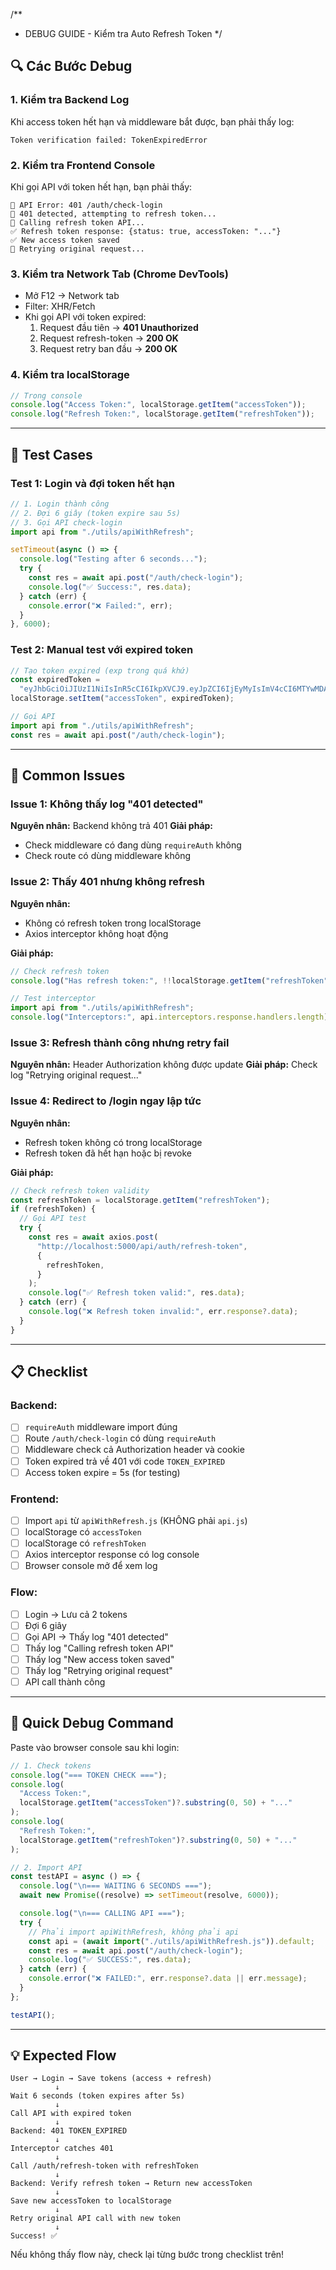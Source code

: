 /\*\*

- DEBUG GUIDE - Kiểm tra Auto Refresh Token
  \*/

## 🔍 Các Bước Debug

### 1. Kiểm tra Backend Log

Khi access token hết hạn và middleware bắt được, bạn phải thấy log:

```
Token verification failed: TokenExpiredError
```

### 2. Kiểm tra Frontend Console

Khi gọi API với token hết hạn, bạn phải thấy:

```
🔴 API Error: 401 /auth/check-login
🔄 401 detected, attempting to refresh token...
🔄 Calling refresh token API...
✅ Refresh token response: {status: true, accessToken: "..."}
✅ New access token saved
🔄 Retrying original request...
```

### 3. Kiểm tra Network Tab (Chrome DevTools)

- Mở F12 → Network tab
- Filter: XHR/Fetch
- Khi gọi API với token expired:
  1. Request đầu tiên → **401 Unauthorized**
  2. Request refresh-token → **200 OK**
  3. Request retry ban đầu → **200 OK**

### 4. Kiểm tra localStorage

```javascript
// Trong console
console.log("Access Token:", localStorage.getItem("accessToken"));
console.log("Refresh Token:", localStorage.getItem("refreshToken"));
```

---

## 🧪 Test Cases

### Test 1: Login và đợi token hết hạn

```javascript
// 1. Login thành công
// 2. Đợi 6 giây (token expire sau 5s)
// 3. Gọi API check-login
import api from "./utils/apiWithRefresh";

setTimeout(async () => {
  console.log("Testing after 6 seconds...");
  try {
    const res = await api.post("/auth/check-login");
    console.log("✅ Success:", res.data);
  } catch (err) {
    console.error("❌ Failed:", err);
  }
}, 6000);
```

### Test 2: Manual test với expired token

```javascript
// Tạo token expired (exp trong quá khứ)
const expiredToken =
  "eyJhbGciOiJIUzI1NiIsInR5cCI6IkpXVCJ9.eyJpZCI6IjEyMyIsImV4cCI6MTYwMDAwMDAwMH0.abc";
localStorage.setItem("accessToken", expiredToken);

// Gọi API
import api from "./utils/apiWithRefresh";
const res = await api.post("/auth/check-login");
```

---

## 🐛 Common Issues

### Issue 1: Không thấy log "401 detected"

**Nguyên nhân:** Backend không trả 401
**Giải pháp:**

- Check middleware có đang dùng `requireAuth` không
- Check route có dùng middleware không

### Issue 2: Thấy 401 nhưng không refresh

**Nguyên nhân:**

- Không có refresh token trong localStorage
- Axios interceptor không hoạt động

**Giải pháp:**

```javascript
// Check refresh token
console.log("Has refresh token:", !!localStorage.getItem("refreshToken"));

// Test interceptor
import api from "./utils/apiWithRefresh";
console.log("Interceptors:", api.interceptors.response.handlers.length);
```

### Issue 3: Refresh thành công nhưng retry fail

**Nguyên nhân:** Header Authorization không được update
**Giải pháp:** Check log "Retrying original request..."

### Issue 4: Redirect to /login ngay lập tức

**Nguyên nhân:**

- Refresh token không có trong localStorage
- Refresh token đã hết hạn hoặc bị revoke

**Giải pháp:**

```javascript
// Check refresh token validity
const refreshToken = localStorage.getItem("refreshToken");
if (refreshToken) {
  // Gọi API test
  try {
    const res = await axios.post(
      "http://localhost:5000/api/auth/refresh-token",
      {
        refreshToken,
      }
    );
    console.log("✅ Refresh token valid:", res.data);
  } catch (err) {
    console.log("❌ Refresh token invalid:", err.response?.data);
  }
}
```

---

## 📋 Checklist

### Backend:

- [ ] `requireAuth` middleware import đúng
- [ ] Route `/auth/check-login` có dùng `requireAuth`
- [ ] Middleware check cả Authorization header và cookie
- [ ] Token expired trả về 401 với code `TOKEN_EXPIRED`
- [ ] Access token expire = 5s (for testing)

### Frontend:

- [ ] Import `api` từ `apiWithRefresh.js` (KHÔNG phải `api.js`)
- [ ] localStorage có `accessToken`
- [ ] localStorage có `refreshToken`
- [ ] Axios interceptor response có log console
- [ ] Browser console mở để xem log

### Flow:

- [ ] Login → Lưu cả 2 tokens
- [ ] Đợi 6 giây
- [ ] Gọi API → Thấy log "401 detected"
- [ ] Thấy log "Calling refresh token API"
- [ ] Thấy log "New access token saved"
- [ ] Thấy log "Retrying original request"
- [ ] API call thành công

---

## 🎯 Quick Debug Command

Paste vào browser console sau khi login:

```javascript
// 1. Check tokens
console.log("=== TOKEN CHECK ===");
console.log(
  "Access Token:",
  localStorage.getItem("accessToken")?.substring(0, 50) + "..."
);
console.log(
  "Refresh Token:",
  localStorage.getItem("refreshToken")?.substring(0, 50) + "..."
);

// 2. Import API
const testAPI = async () => {
  console.log("\n=== WAITING 6 SECONDS ===");
  await new Promise((resolve) => setTimeout(resolve, 6000));

  console.log("\n=== CALLING API ===");
  try {
    // Phải import apiWithRefresh, không phải api
    const api = (await import("./utils/apiWithRefresh.js")).default;
    const res = await api.post("/auth/check-login");
    console.log("✅ SUCCESS:", res.data);
  } catch (err) {
    console.error("❌ FAILED:", err.response?.data || err.message);
  }
};

testAPI();
```

---

## 💡 Expected Flow

```
User → Login → Save tokens (access + refresh)
          ↓
Wait 6 seconds (token expires after 5s)
          ↓
Call API with expired token
          ↓
Backend: 401 TOKEN_EXPIRED
          ↓
Interceptor catches 401
          ↓
Call /auth/refresh-token with refreshToken
          ↓
Backend: Verify refresh token → Return new accessToken
          ↓
Save new accessToken to localStorage
          ↓
Retry original API call with new token
          ↓
Success! ✅
```

Nếu không thấy flow này, check lại từng bước trong checklist trên!
